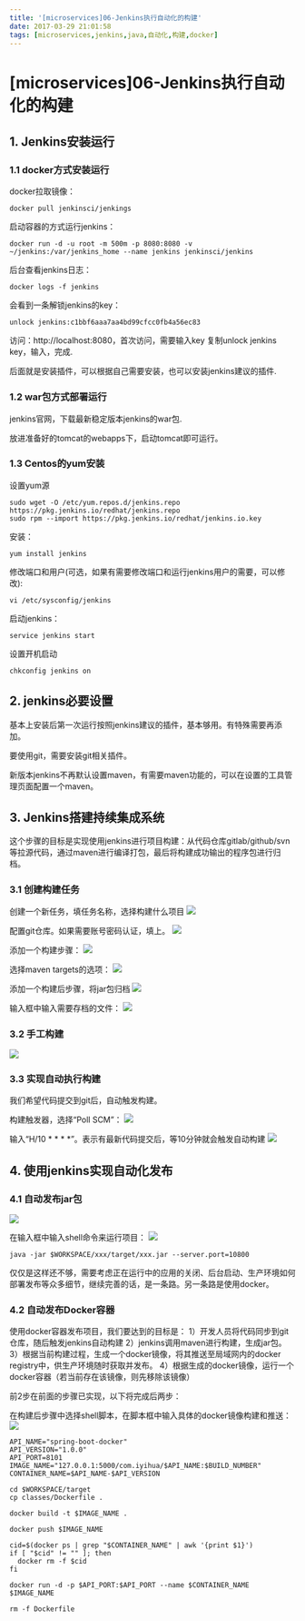 ```yaml
---
title: '[microservices]06-Jenkins执行自动化的构建'
date: 2017-03-29 21:01:58
tags: [microservices,jenkins,java,自动化,构建,docker]
---
```


# [microservices]06-Jenkins执行自动化的构建


## 1. Jenkins安装运行

### 1.1 docker方式安装运行

docker拉取镜像：
```
docker pull jenkinsci/jenkings
```

启动容器的方式运行jenkins：
```
docker run -d -u root -m 500m -p 8080:8080 -v ~/jenkins:/var/jenkins_home --name jenkins jenkinsci/jenkins
```

后台查看jenkins日志：
```
docker logs -f jenkins
```

会看到一条解锁jenkins的key：
```
unlock jenkins:c1bbf6aaa7aa4bd99cfcc0fb4a56ec83
```

访问：http://localhost:8080，首次访问，需要输入key
复制unlock jenkins key，输入，完成.

后面就是安装插件，可以根据自己需要安装，也可以安装jenkins建议的插件.

### 1.2 war包方式部署运行

jenkins官网，下载最新稳定版本jenkins的war包.

放进准备好的tomcat的webapps下，启动tomcat即可运行。

### 1.3 Centos的yum安装

设置yum源
```
sudo wget -O /etc/yum.repos.d/jenkins.repo https://pkg.jenkins.io/redhat/jenkins.repo
sudo rpm --import https://pkg.jenkins.io/redhat/jenkins.io.key
```

安装：
```
yum install jenkins
```

修改端口和用户(可选，如果有需要修改端口和运行jenkins用户的需要，可以修改):
```
vi /etc/sysconfig/jenkins
```

启动jenkins：
```
service jenkins start
```

设置开机启动
```
chkconfig jenkins on
```


## 2. jenkins必要设置

基本上安装后第一次运行按照jenkins建议的插件，基本够用。有特殊需要再添加。

要使用git，需要安装git相关插件。

新版本jenkins不再默认设置maven，有需要maven功能的，可以在设置的工具管理页面配置一个maven。

## 3. Jenkins搭建持续集成系统

这个步骤的目标是实现使用jenkins进行项目构建：从代码仓库gitlab/github/svn等拉源代码，通过maven进行编译打包，最后将构建成功输出的程序包进行归档。



### 3.1 创建构建任务

创建一个新任务，填任务名称，选择构建什么项目
![](/images/microservice-jenkins-01.png)

配置git仓库。如果需要账号密码认证，填上。
![](/images/microservice-jenkins-02.png)

添加一个构建步骤：
![](/images/microservice-jenkins-03.png)

选择maven targets的选项：
![](/images/microservice-jenkins-04.png)

添加一个构建后步骤，将jar包归档
![](/images/microservice-jenkins-05.png)

输入框中输入需要存档的文件：
![](/images/microservice-jenkins-06.png)




### 3.2 手工构建

![](/images/microservice-jenkins-07.png)

### 3.3 实现自动执行构建

我们希望代码提交到git后，自动触发构建。

构建触发器，选择“Poll SCM”：
![](/images/microservice-jenkins-08.png)

输入“H/10 * * * *”。表示有最新代码提交后，等10分钟就会触发自动构建
![](/images/microservice-jenkins-09.png)

## 4. 使用jenkins实现自动化发布

### 4.1 自动发布jar包

![](/images/microservice-jenkins-10.png)

在输入框中输入shell命令来运行项目：
![](/images/microservice-jenkins-11.png)
```
java -jar $WORKSPACE/xxx/target/xxx.jar --server.port=10800
```

仅仅是这样还不够，需要考虑正在运行中的应用的关闭、后台启动、生产环境如何部署发布等众多细节，继续完善的话，是一条路。另一条路是使用docker。

### 4.2 自动发布Docker容器

使用docker容器发布项目，我们要达到的目标是：
1）开发人员将代码同步到git仓库，随后触发jenkins自动构建
2）jenkins调用maven进行构建，生成jar包。
3）根据当前构建过程，生成一个docker镜像，将其推送至局域网内的docker registry中，供生产环境随时获取并发布。
4）根据生成的docker镜像，运行一个docker容器（若当前存在该镜像，则先移除该镜像）

前2步在前面的步骤已实现，以下将完成后两步：

在构建后步骤中选择shell脚本，在脚本框中输入具体的docker镜像构建和推送：
![](/images/microservice-jenkins-12.png)

```
API_NAME="spring-boot-docker"
API_VERSION="1.0.0"
API_PORT=8101
IMAGE_NAME="127.0.0.1:5000/com.iyihua/$API_NAME:$BUILD_NUMBER"
CONTAINER_NAME=$API_NAME-$API_VERSION

cd $WORKSPACE/target
cp classes/Dockerfile .

docker build -t $IMAGE_NAME .

docker push $IMAGE_NAME

cid=$(docker ps | grep "$CONTAINER_NAME" | awk '{print $1}')
if [ "$cid" != "" ]; then
  docker rm -f $cid
fi

docker run -d -p $API_PORT:$API_PORT --name $CONTAINER_NAME $IMAGE_NAME

rm -f Dockerfile
```

